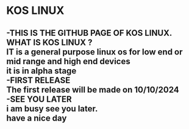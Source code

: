 
# KOS LINUX 
-THIS IS THE GITHUB PAGE OF KOS LINUX.  
WHAT IS KOS LINUX ?  
IT  is a general purpose linux os for low end or mid range and high end devices   
it is in alpha stage  
-FIRST RELEASE  
The first release will be made on 10/10/2024  
-SEE YOU LATER  
i am busy see you later.  
have a nice day  
-

